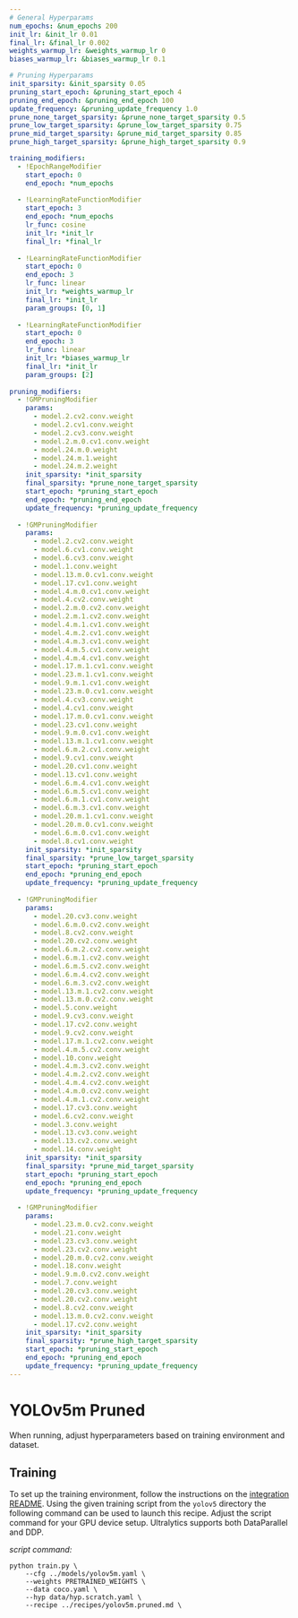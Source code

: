 ```yaml
---
# General Hyperparams
num_epochs: &num_epochs 200
init_lr: &init_lr 0.01
final_lr: &final_lr 0.002
weights_warmup_lr: &weights_warmup_lr 0
biases_warmup_lr: &biases_warmup_lr 0.1

# Pruning Hyperparams
init_sparsity: &init_sparsity 0.05
pruning_start_epoch: &pruning_start_epoch 4
pruning_end_epoch: &pruning_end_epoch 100
update_frequency: &pruning_update_frequency 1.0
prune_none_target_sparsity: &prune_none_target_sparsity 0.5
prune_low_target_sparsity: &prune_low_target_sparsity 0.75
prune_mid_target_sparsity: &prune_mid_target_sparsity 0.85
prune_high_target_sparsity: &prune_high_target_sparsity 0.9

training_modifiers:
  - !EpochRangeModifier
    start_epoch: 0
    end_epoch: *num_epochs
    
  - !LearningRateFunctionModifier
    start_epoch: 3
    end_epoch: *num_epochs
    lr_func: cosine
    init_lr: *init_lr
    final_lr: *final_lr
    
  - !LearningRateFunctionModifier
    start_epoch: 0
    end_epoch: 3
    lr_func: linear
    init_lr: *weights_warmup_lr
    final_lr: *init_lr
    param_groups: [0, 1]
    
  - !LearningRateFunctionModifier
    start_epoch: 0
    end_epoch: 3
    lr_func: linear
    init_lr: *biases_warmup_lr
    final_lr: *init_lr
    param_groups: [2]
    
pruning_modifiers:
  - !GMPruningModifier
    params:
      - model.2.cv2.conv.weight
      - model.2.cv1.conv.weight
      - model.2.cv3.conv.weight
      - model.2.m.0.cv1.conv.weight
      - model.24.m.0.weight
      - model.24.m.1.weight
      - model.24.m.2.weight
    init_sparsity: *init_sparsity
    final_sparsity: *prune_none_target_sparsity
    start_epoch: *pruning_start_epoch
    end_epoch: *pruning_end_epoch
    update_frequency: *pruning_update_frequency
        
  - !GMPruningModifier
    params:
      - model.2.cv2.conv.weight
      - model.6.cv1.conv.weight
      - model.6.cv3.conv.weight
      - model.1.conv.weight
      - model.13.m.0.cv1.conv.weight
      - model.17.cv1.conv.weight
      - model.4.m.0.cv1.conv.weight
      - model.4.cv2.conv.weight
      - model.2.m.0.cv2.conv.weight
      - model.2.m.1.cv2.conv.weight
      - model.4.m.1.cv1.conv.weight
      - model.4.m.2.cv1.conv.weight
      - model.4.m.3.cv1.conv.weight
      - model.4.m.5.cv1.conv.weight
      - model.4.m.4.cv1.conv.weight
      - model.17.m.1.cv1.conv.weight
      - model.23.m.1.cv1.conv.weight
      - model.9.m.1.cv1.conv.weight
      - model.23.m.0.cv1.conv.weight
      - model.4.cv3.conv.weight
      - model.4.cv1.conv.weight
      - model.17.m.0.cv1.conv.weight
      - model.23.cv1.conv.weight
      - model.9.m.0.cv1.conv.weight
      - model.13.m.1.cv1.conv.weight
      - model.6.m.2.cv1.conv.weight
      - model.9.cv1.conv.weight
      - model.20.cv1.conv.weight
      - model.13.cv1.conv.weight
      - model.6.m.4.cv1.conv.weight
      - model.6.m.5.cv1.conv.weight
      - model.6.m.1.cv1.conv.weight
      - model.6.m.3.cv1.conv.weight
      - model.20.m.1.cv1.conv.weight
      - model.20.m.0.cv1.conv.weight
      - model.6.m.0.cv1.conv.weight
      - model.8.cv1.conv.weight
    init_sparsity: *init_sparsity
    final_sparsity: *prune_low_target_sparsity
    start_epoch: *pruning_start_epoch
    end_epoch: *pruning_end_epoch
    update_frequency: *pruning_update_frequency
        
  - !GMPruningModifier
    params:
      - model.20.cv3.conv.weight
      - model.6.m.0.cv2.conv.weight
      - model.8.cv2.conv.weight
      - model.20.cv2.conv.weight
      - model.6.m.2.cv2.conv.weight
      - model.6.m.1.cv2.conv.weight
      - model.6.m.5.cv2.conv.weight
      - model.6.m.4.cv2.conv.weight
      - model.6.m.3.cv2.conv.weight
      - model.13.m.1.cv2.conv.weight
      - model.13.m.0.cv2.conv.weight
      - model.5.conv.weight
      - model.9.cv3.conv.weight
      - model.17.cv2.conv.weight
      - model.9.cv2.conv.weight
      - model.17.m.1.cv2.conv.weight
      - model.4.m.5.cv2.conv.weight
      - model.10.conv.weight
      - model.4.m.3.cv2.conv.weight
      - model.4.m.2.cv2.conv.weight
      - model.4.m.4.cv2.conv.weight
      - model.4.m.0.cv2.conv.weight
      - model.4.m.1.cv2.conv.weight
      - model.17.cv3.conv.weight
      - model.6.cv2.conv.weight
      - model.3.conv.weight
      - model.13.cv3.conv.weight
      - model.13.cv2.conv.weight
      - model.14.conv.weight
    init_sparsity: *init_sparsity
    final_sparsity: *prune_mid_target_sparsity
    start_epoch: *pruning_start_epoch
    end_epoch: *pruning_end_epoch
    update_frequency: *pruning_update_frequency
        
  - !GMPruningModifier
    params:
      - model.23.m.0.cv2.conv.weight
      - model.21.conv.weight
      - model.23.cv3.conv.weight
      - model.23.cv2.conv.weight
      - model.20.m.0.cv2.conv.weight
      - model.18.conv.weight
      - model.9.m.0.cv2.conv.weight
      - model.7.conv.weight
      - model.20.cv3.conv.weight
      - model.20.cv2.conv.weight
      - model.8.cv2.conv.weight
      - model.13.m.0.cv2.conv.weight
      - model.17.cv2.conv.weight
    init_sparsity: *init_sparsity
    final_sparsity: *prune_high_target_sparsity
    start_epoch: *pruning_start_epoch
    end_epoch: *pruning_end_epoch
    update_frequency: *pruning_update_frequency
---
```


# YOLOv5m Pruned

When running, adjust hyperparameters based on training environment and dataset.

## Training

To set up the training environment, follow the instructions on the [integration README](https://github.com/neuralmagic/sparseml/blob/main/integrations/ultralytics-yolov5/README.md).
Using the given training script from the `yolov5` directory the following command can be used to launch this recipe. 
Adjust the script command for your GPU device setup. 
Ultralytics supports both DataParallel and DDP.

*script command:*

```
python train.py \
    --cfg ../models/yolov5m.yaml \
    --weights PRETRAINED_WEIGHTS \
    --data coco.yaml \
    --hyp data/hyp.scratch.yaml \
    --recipe ../recipes/yolov5m.pruned.md \
```
